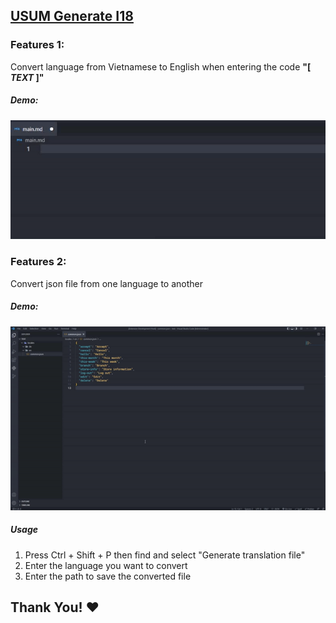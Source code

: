 ## [USUM Generate I18](https://github.com/phatphamm01/USUM-Generate-I18)

### Features 1:

Convert language from Vietnamese to English when entering the code **"[ *TEXT* ]"**

##### Demo:

![Multi-step sample](https://raw.githubusercontent.com/phatphamm01/USUM-Generate-I18/main/media/preview-feature-1.gif)

### Features 2:

Convert json file from one language to another

##### Demo:

![Multi-step sample](https://raw.githubusercontent.com/phatphamm01/USUM-Generate-I18/main/media/preview-feature-2.gif)

##### Usage

1. Press Ctrl + Shift + P then find and select "Generate translation file"
2. Enter the language you want to convert
3. Enter the path to save the converted file

## Thank You! ❤️
